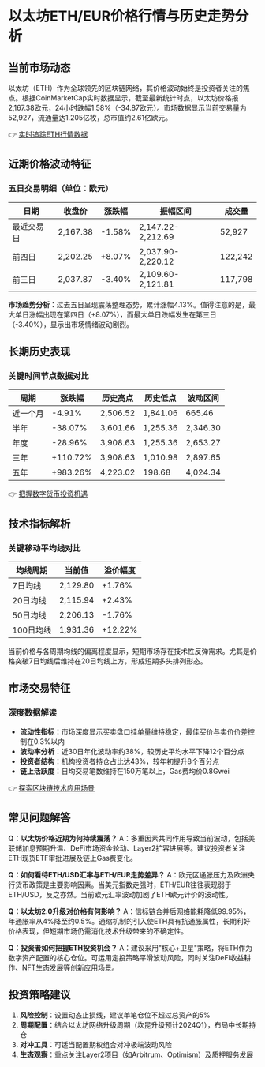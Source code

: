 # 以太坊ETH/EUR价格行情与历史走势分析

## 当前市场动态
以太坊（ETH）作为全球领先的区块链网络，其价格波动始终是投资者关注的焦点。根据CoinMarketCap实时数据显示，截至最新统计时点，以太坊价格报2,167.38欧元，24小时跌幅1.58%（-34.87欧元）。市场数据显示当前交易量为52,927，流通量达1.205亿枚，总市值约2.61亿欧元。

👉 [实时追踪ETH行情数据](https://bit.ly/okx_welcome)

## 近期价格波动特征
### 五日交易明细（单位：欧元）
| 日期       | 收盘价   | 涨跌幅   | 振幅区间      | 成交量  |
|------------|----------|----------|---------------|---------|
| 最近交易日 | 2,167.38 | -1.58%   | 2,147.22-2,212.69 | 52,927  |
| 前四日     | 2,202.25 | +8.07%   | 2,037.90-2,220.12 | 122,242 |
| 前三日     | 2,037.87 | -3.40%   | 2,109.60-2,121.81 | 117,798 |

**市场趋势分析**：过去五日呈现震荡整理态势，累计涨幅4.13%。值得注意的是，最大单日涨幅出现在第四日（+8.07%），而最大单日跌幅发生在第三日（-3.40%），显示出市场情绪波动剧烈。

## 长期历史表现
### 关键时间节点数据对比
| 周期        | 涨跌幅    | 历史高点   | 历史低点   | 波动区间   |
|-------------|-----------|------------|------------|------------|
| 近一个月    | -4.91%    | 2,506.52   | 1,841.06   | 665.46     |
| 半年        | -38.07%   | 3,601.66   | 1,255.36   | 2,346.30   |
| 年度        | -28.96%   | 3,908.63   | 1,255.36   | 2,653.27   |
| 三年        | +110.72%  | 3,908.63   | 1,010.98   | 2,897.65   |
| 五年        | +983.26%  | 4,223.02   | 198.68     | 4,024.34   |

👉 [把握数字货币投资机遇](https://bit.ly/okx_welcome)

## 技术指标解析
### 关键移动平均线对比
| 均线周期 | 当前值    | 溢价幅度 |
|----------|-----------|----------|
| 7日均线  | 2,129.80  | +1.76%   |
| 20日均线 | 2,115.94  | +2.43%   |
| 50日均线 | 2,206.13  | -1.76%   |
| 100日均线| 1,931.36  | +12.22%  |

当前价格与各周期均线的偏离程度显示，短期市场存在技术性反弹需求。尤其是价格突破7日均线后维持在20日均线上方，形成短期多头排列形态。

## 市场交易特征
### 深度数据解读
- **流动性指标**：市场深度显示买卖盘口挂单量维持稳定，最佳买价与卖价价差控制在0.3%以内
- **波动率分析**：近30日年化波动率约38%，较历史平均水平下降12个百分点
- **投资者结构**：机构投资者持仓占比达43%，较年初提升8个百分点
- **链上活跃度**：日均交易笔数维持在150万笔以上，Gas费均价0.8Gwei

👉 [探索区块链技术应用场景](https://bit.ly/okx_welcome)

## 常见问题解答
**Q：以太坊价格近期为何持续震荡？**
A：多重因素共同作用导致当前波动，包括美联储加息预期升温、DeFi市场资金轮动、Layer2扩容进展等。建议投资者关注ETH现货ETF审批进展及链上Gas费变化。

**Q：如何看待ETH/USD汇率与ETH/EUR走势差异？**
A：欧元区通胀压力及欧洲央行货币政策是主要影响因素。当美元指数走强时，ETH/EUR往往表现弱于ETH/USD，反之亦然。当前欧元汇率波动加剧了ETH欧元计价的波动性。

**Q：以太坊2.0升级对价格有何影响？**
A：信标链合并后网络能耗降低99.95%，年通胀率从4%降至约0.5%。通缩机制的引入使ETH具有抗通胀属性，长期利好价格表现，但短期市场仍需消化技术升级带来的不确定性。

**Q：投资者如何把握ETH投资机会？**
A：建议采用"核心+卫星"策略，将ETH作为数字资产配置的核心仓位。可运用定投策略平滑波动风险，同时关注DeFi收益耕作、NFT生态发展等创新应用场景。

## 投资策略建议
1. **风险控制**：设置动态止损线，建议单笔仓位不超过总资产的5%
2. **周期配置**：结合以太坊网络升级周期（坎昆升级预计2024Q1），布局中长期持仓
3. **对冲工具**：可适当配置期权组合对冲极端波动风险
4. **生态观察**：重点关注Layer2项目（如Arbitrum、Optimism）及质押服务发展
